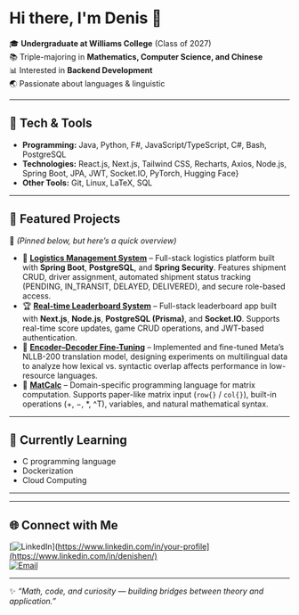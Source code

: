 # Hi there, I'm Denis 👋

🎓 **Undergraduate at Williams College** (Class of 2027)  
📚 Triple-majoring in **Mathematics, Computer Science, and Chinese**  
📊 Interested in **Backend Development**  
🌏 Passionate about languages & linguistic

---

## 🔧 Tech & Tools
- **Programming:** Java, Python, F\#, JavaScript/TypeScript, C\#, Bash, PostgreSQL
- **Technologies:** React.js, Next.js, Tailwind CSS, Recharts, Axios, Node.js, Spring Boot, JPA, JWT, Socket.IO, PyTorch, Hugging Face}
- **Other Tools:** Git, Linux, LaTeX, SQL 

---

## 🚀 Featured Projects
📌 *(Pinned below, but here’s a quick overview)* 

- 🚚 **[Logistics Management System](https://github.com/denishen0000/Logistics-Management-System)** – Full-stack logistics platform built with **Spring Boot**, **PostgreSQL**, and **Spring Security**. Features shipment CRUD, driver assignment, automated shipment status tracking (PENDING, IN_TRANSIT, DELAYED, DELIVERED), and secure role-based access.
- 🏆 **[Real-time Leaderboard System](https://github.com/denishen0000/Real-time-Leaderboard-System)** – Full-stack leaderboard app built with **Next.js**, **Node.js**, **PostgreSQL (Prisma)**, and **Socket.IO**. Supports real-time score updates, game CRUD operations, and JWT-based authentication.
- 🤖 **[Encoder–Decoder Fine-Tuning](https://github.com/denishen0000/encoder-decoder-finetuning)** – Implemented and fine-tuned Meta’s NLLB-200 translation model, designing experiments on multilingual data to analyze how lexical vs. syntactic overlap affects performance in low-resource languages.
- 🔢 **[MatCalc](https://github.com/denishen0000/MatCalc)** – Domain-specific programming language for matrix computation. Supports paper-like matrix input (`row{}` / `col{}`), built-in operations (+, −, *, ^T), variables, and natural mathematical syntax.

---

## 🌱 Currently Learning
- C programming language
- Dockerization
- Cloud Computing

---


---

## 🌐 Connect with Me
[![LinkedIn](https://img.shields.io/badge/LinkedIn-blue?logo=linkedin&logoColor=white)](https://www.linkedin.com/in/your-profile](https://www.linkedin.com/in/denishen/)  
[![Email](https://img.shields.io/badge/Email-red?logo=gmail&logoColor=white)](mailto:ds23@williams.edu)

---
✨ *“Math, code, and curiosity — building bridges between theory and application.”*
